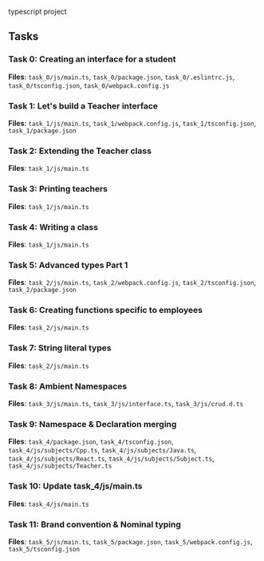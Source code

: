 typescript project

## Tasks

### Task 0: Creating an interface for a student
**Files**: `task_0/js/main.ts`, `task_0/package.json`, `task_0/.eslintrc.js`, `task_0/tsconfig.json`, `task_0/webpack.config.js`

### Task 1: Let's build a Teacher interface
**Files**: `task_1/js/main.ts`, `task_1/webpack.config.js`, `task_1/tsconfig.json`, `task_1/package.json`

### Task 2: Extending the Teacher class
**Files**: `task_1/js/main.ts`

### Task 3: Printing teachers
**Files**: `task_1/js/main.ts`

### Task 4: Writing a class
**Files**: `task_1/js/main.ts`

### Task 5: Advanced types Part 1
**Files**: `task_2/js/main.ts`, `task_2/webpack.config.js`, `task_2/tsconfig.json`, `task_2/package.json`

### Task 6: Creating functions specific to employees
**Files**: `task_2/js/main.ts`

### Task 7: String literal types
**Files**: `task_2/js/main.ts`

### Task 8: Ambient Namespaces
**Files**: `task_3/js/main.ts`, `task_3/js/interface.ts`, `task_3/js/crud.d.ts`

### Task 9: Namespace & Declaration merging
**Files**: `task_4/package.json`, `task_4/tsconfig.json`, `task_4/js/subjects/Cpp.ts`, `task_4/js/subjects/Java.ts`, `task_4/js/subjects/React.ts`, `task_4/js/subjects/Subject.ts`, `task_4/js/subjects/Teacher.ts`

### Task 10: Update task_4/js/main.ts
**Files**: `task_4/js/main.ts`

### Task 11: Brand convention & Nominal typing
**Files**: `task_5/js/main.ts`, `task_5/package.json`, `task_5/webpack.config.js`, `task_5/tsconfig.json`
